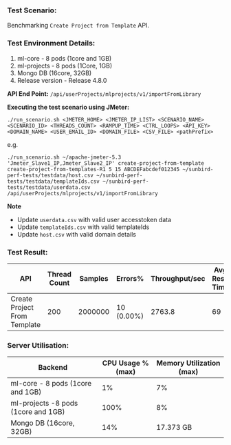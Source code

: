 ### Test Scenario:
Benchmarking `Create Project from Template` API.

### Test Environment Details:
1. ml-core - 8 pods (1core and 1GB)
2. ml-projects - 8 pods (1Core, 1GB) 
3. Mongo DB (16core, 32GB)
4. Release version - Release 4.8.0

**API End Point:** `/api/userProjects/mlprojects/v1/importFromLibrary`

**Executing the test scenario using JMeter:**

```./run_scenario.sh <JMETER_HOME> <JMETER_IP_LIST> <SCENARIO_NAME> <SCENARIO_ID> <THREADS_COUNT> <RAMPUP_TIME> <CTRL_LOOPS> <API_KEY> <DOMAIN_NAME> <USER_EMAIL_ID> <DOMAIN_FILE> <CSV_FILE> <pathPrefix> ```

e.g.

```./run_scenario.sh ~/apache-jmeter-5.3 'Jmeter_Slave1_IP,Jmeter_Slave2_IP' create-project-from-template create-project-from-templates-R1 5 15 ABCDEFabcdef012345 ~/sunbird-perf-tests/testdata/host.csv ~/sunbird-perf-tests/testdata/templateIds.csv ~/sunbird-perf-tests/testdata/userdata.csv /api/userProjects/mlprojects/v1/importFromLibrary```

**Note**
- Update `userdata.csv` with valid user accesstoken data
- Update `templateIds.csv` with valid templateIds 
- Update `host.csv` with valid domain details

### Test Result:
| API           | Thread Count  | Samples  | Errors%   | Throughput/sec  |Avg Resp Time  |   95th pct  |  99th pct   |
| ------------- | ------------- | -------- | --------- | --------------- |---------------|-------------|-------------|
| Create Project From Template  | 200           |  2000000  | 10 (0.00%) | 2763.8       |     69    |   264    |	327|


### Server Utilisation:
| Backend          | CPU Usage %(max) | Memory Utilization (max) |
| ------------- | ------------- |------------- |
|ml-core - 8 pods (1core and 1GB)|1%|7%|
|ml-projects -8 pods (1core and 1GB)|100%|8%|
|Mongo DB (16core, 32GB)| 14%| 17.373 GB   |

